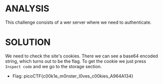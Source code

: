 # ANALYSIS
This challenge consists of a wer server where we need to authenticate.  
  

# SOLUTION
We need to check the site's cookies. There we can see a base64 encoded string, which turns out to be the flag. To get the cookie we just press `Inspect code` and we go to the storage section.
  


* Flag: picoCTF{c00k1e_m0nster_l0ves_c00kies_A964A134}
